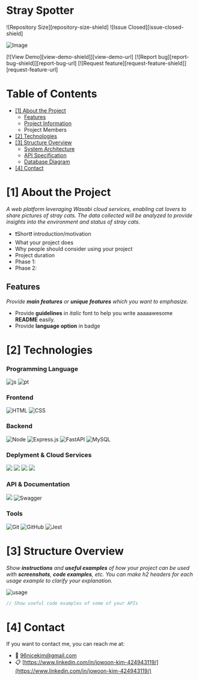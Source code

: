 # Stray Spotter

<!--Badges-->
![Repository Size][repository-size-shield] ![Issue Closed][issue-closed-shield]

<!--Project Title Image-->
![Image](https://github.com/user-attachments/assets/739db5df-15ee-4d88-97e7-3a39719f776c)

<!--Project Buttons-->
[![View Demo][view-demo-shield]][view-demo-url] [![Report bug][report-bug-shield]][report-bug-url] [![Request feature][request-feature-shield]][request-feature-url]

<!--Table of Contents-->
# Table of Contents
- [[1] About the Project](#1-about-the-project)
  - [Features](#features)
  - [Project Information](#technologies)
  - Project Members
- [[2] Technologies](#2-technologies)
- [[3] Structure Overview](#3-features)
  - [System Architecture](#technologies)
  - [API Specification](#technologies)
  - [Database Diagram](#technologies)
- [[4] Contact](#6-contact)



# [1] About the Project
*A web platform leveraging Wasabi cloud services, enabling cat lovers to share pictures of stray cats. The data collected will be analyzed to provide insights into the environment and status of stray cats.*
- ❗️Short❗️ introduction/motivation
- What your project does
- Why people should consider using your project
- Project duration
- Phase 1:
- Phase 2:

## Features
*Provide **main features** or **unique features** which you want to emphasize.*
- Provide **guidelines** in *italic* font to help you write aaaaawesome **README** easily.
- Provide **language option** in badge


# [2] Technologies

### Programming Language
![js](https://img.shields.io/badge/JavaScript-F7DF1E?style=for-the-badge&logo=JavaScript&logoColor=white)
![pt](https://img.shields.io/badge/Python-3776AB?style=for-the-badge&logo=python&logoColor=white)
### Frontend
![HTML](https://img.shields.io/badge/HTML-239120?style=for-the-badge&logo=html5&logoColor=white)
![CSS](https://img.shields.io/badge/CSS-239120?&style=for-the-badge&logo=css3&logoColor=white)
### Backend
![Node](https://img.shields.io/badge/Node.js-43853D?style=for-the-badge&logo=node.js&logoColor=white)
![Express.js](https://img.shields.io/badge/express.js-%23404d59.svg?style=for-the-badge&logo=express&logoColor=%2361DAFB)
![FastAPI](https://img.shields.io/badge/FastAPI-005571?style=for-the-badge&logo=fastapi)
![MySQL](https://img.shields.io/badge/mysql-4479A1.svg?style=for-the-badge&logo=mysql&logoColor=white)
### Deplyment & Cloud Services
<img src="https://img.shields.io/badge/AWS ec2-FF9900?style=for-the-badge&logo=amazonec2&logoColor=white"> <img src="https://img.shields.io/badge/AWS rds-527FFF?style=for-the-badge&logo=amazonrds&logoColor=white"> <img src="https://img.shields.io/badge/AWS lambda-FF9900?style=for-the-badge&logo=awslambda&logoColor=white"> <img src="https://img.shields.io/badge/AWS s3-569A31?style=for-the-badge&logo=amazons3&logoColor=white">
### API & Documentation
<img src="https://img.shields.io/badge/REST API-527FFF?style=for-the-badge&logo=&logoColor=white"> ![Swagger](https://img.shields.io/badge/-Swagger-%23Clojure?style=for-the-badge&logo=swagger&logoColor=white)
### Tools
![Git](https://img.shields.io/badge/git-%23F05033.svg?style=for-the-badge&logo=git&logoColor=white)
![GitHub](https://img.shields.io/badge/github-%23121011.svg?style=for-the-badge&logo=github&logoColor=white)
![Jest](https://img.shields.io/badge/-jest-%23C21325?style=for-the-badge&logo=jest&logoColor=white)


# [3] Structure Overview
*Show **instructions** and **useful examples** of how your project can be used with **screenshots**, **code examples**, etc. You can make h2 headers for each usage example to clarify your explanation.*

![usage](res-readme/img/usage.png)

```java
// Show useful code examples of some of your APIs 
```


# [4] Contact
If you want to contact me, you can reach me at:
- 📧 96nicekim@gmail.com
- 📋 [https://www.linkedin.com/in/jowoon-kim-424943119/](https://www.linkedin.com/in/jowoon-kim-424943119/)
